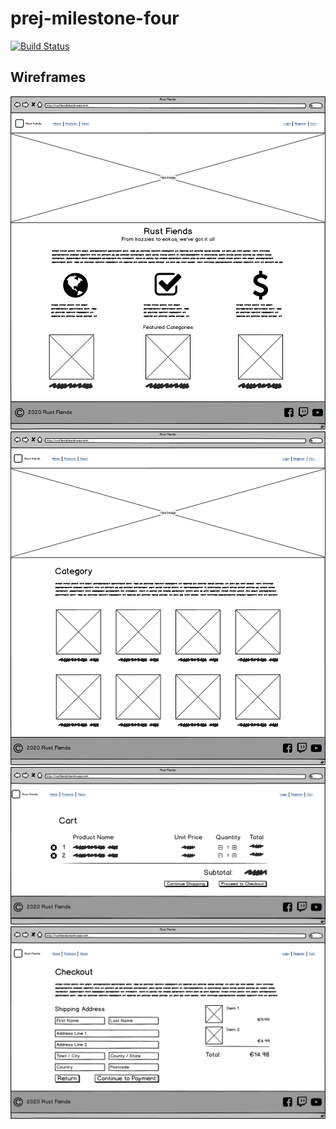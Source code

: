 # prej-milestone-four

[![Build Status](https://travis-ci.com/Prejudice182/prej-milestone-four.svg?branch=master)](https://travis-ci.com/Prejudice182/prej-milestone-four)

## Wireframes

![Home Page](/wireframes/home.png)
![Home Page](/wireframes/products.png)
![Home Page](/wireframes/cart.png)
![Home Page](/wireframes/checkout.png)